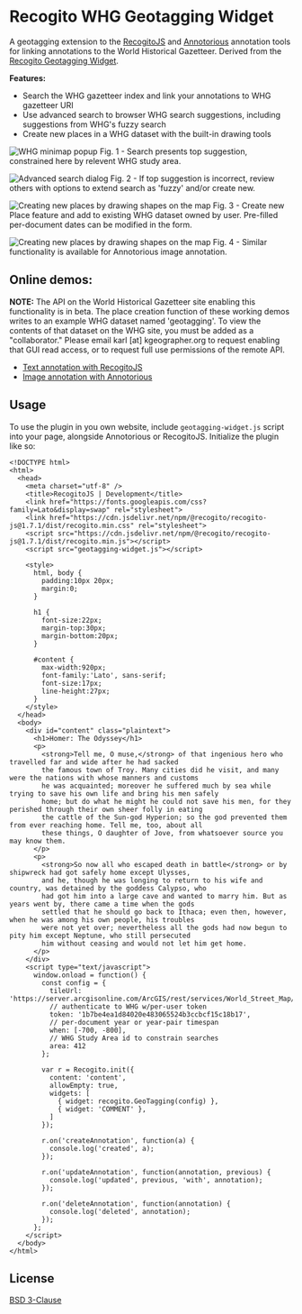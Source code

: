 # Recogito WHG Geotagging Widget

A geotagging extension to the [RecogitoJS](https://github.com/recogito/recogito-js) and [Annotorious](https://annotorious.com) annotation tools for linking annotations to the World Historical Gazetteer. Derived from the [Recogito Geotagging Widget](https://github.com/recogito/geotagging-widget).

__Features:__

- Search the WHG gazetteer index and link your annotations to WHG gazetteer URI
- Use advanced search to browser WHG search suggestions, including suggestions from WHG's fuzzy search
- Create new places in a WHG dataset with the built-in drawing tools

![WHG minimap popup](screenshot01.jpg "Screenshot 1: Minimap popup") 
Fig. 1 - Search presents top suggestion, constrained here by relevent WHG study area.

![Advanced search dialog](screenshot02.jpg "Screenshot 2: Advanced search")
Fig. 2 - If top suggestion is incorrect, review others with options to extend search as 'fuzzy' and/or create new.

![Creating new places by drawing shapes on the map](screenshot03.jpg "Screenshot 3: Creating new places")
Fig. 3 - Create new Place feature and add to existing WHG dataset owned by user. Pre-filled per-document dates can be modified in the form.

![Creating new places by drawing shapes on the map](screenshot04.jpg "Screenshot 3: Creating new places")
Fig. 4 - Similar functionality is available for Annotorious image annotation.


## Online demos:

**NOTE:** The API on the World Historical Gazetteer site enabling this functionality is in beta. The place creation function of these working demos writes to an example WHG dataset named 'geotagging'. To view the contents of that dataset on the WHG site, you must be added as a "collaborator." Please email karl [at] kgeographer.org to request enabling that GUI read access, or to request full use permissions of the remote API.

- [Text annotation with RecogitoJS](https://worldhistoricalgazetteer.github.io/recogito-whg-widget/)
- [Image annotation with Annotorious](https://worldhistoricalgazetteer.github.io/recogito-whg-widget/annotorious.html)

## Usage

To use the plugin in you own website, include `geotagging-widget.js` script into your page, alongside Annotorious or RecogitoJS. Initialize the plugin like so:

```
<!DOCTYPE html>
<html>
  <head>
    <meta charset="utf-8" />
    <title>RecogitoJS | Development</title>
    <link href="https://fonts.googleapis.com/css?family=Lato&display=swap" rel="stylesheet">
    <link href="https://cdn.jsdelivr.net/npm/@recogito/recogito-js@1.7.1/dist/recogito.min.css" rel="stylesheet">
    <script src="https://cdn.jsdelivr.net/npm/@recogito/recogito-js@1.7.1/dist/recogito.min.js"></script>
    <script src="geotagging-widget.js"></script>

    <style>
      html, body {
        padding:10px 20px;
        margin:0;
      }

      h1 {
        font-size:22px;
        margin-top:30px;
        margin-bottom:20px;
      }

      #content {
        max-width:920px;
        font-family:'Lato', sans-serif;
        font-size:17px;
        line-height:27px;
      }
    </style>
  </head>
  <body>
    <div id="content" class="plaintext">
      <h1>Homer: The Odyssey</h1>
      <p>
        <strong>Tell me, O muse,</strong> of that ingenious hero who travelled far and wide after he had sacked
        the famous town of Troy. Many cities did he visit, and many were the nations with whose manners and customs
        he was acquainted; moreover he suffered much by sea while trying to save his own life and bring his men safely
        home; but do what he might he could not save his men, for they perished through their own sheer folly in eating
        the cattle of the Sun-god Hyperion; so the god prevented them from ever reaching home. Tell me, too, about all
        these things, O daughter of Jove, from whatsoever source you may know them.
      </p>
      <p>
        <strong>So now all who escaped death in battle</strong> or by shipwreck had got safely home except Ulysses,
        and he, though he was longing to return to his wife and country, was detained by the goddess Calypso, who
        had got him into a large cave and wanted to marry him. But as years went by, there came a time when the gods
        settled that he should go back to Ithaca; even then, however, when he was among his own people, his troubles
        were not yet over; nevertheless all the gods had now begun to pity him except Neptune, who still persecuted
        him without ceasing and would not let him get home.
      </p>
    </div>
    <script type="text/javascript">
      window.onload = function() {
        const config = {
          tileUrl: 'https://server.arcgisonline.com/ArcGIS/rest/services/World_Street_Map/MapServer/tile/{z}/{y}/{x}',
          // authenticate to WHG w/per-user token
          token: '1b7be4ea1d84020e483065524b3ccbcf15c18b17',
          // per-document year or year-pair timespan
          when: [-700, -800],
          // WHG Study Area id to constrain searches
          area: 412
        };

        var r = Recogito.init({
          content: 'content',
          allowEmpty: true,
      	  widgets: [
            { widget: recogito.GeoTagging(config) },
            { widget: 'COMMENT' },
          ]
        });

        r.on('createAnnotation', function(a) {
          console.log('created', a);
        });

        r.on('updateAnnotation', function(annotation, previous) {
          console.log('updated', previous, 'with', annotation);
        });

        r.on('deleteAnnotation', function(annotation) {
          console.log('deleted', annotation);
        });
      };
    </script>
  </body>
</html>
```

## License

[BSD 3-Clause](https://github.com/recogito/geotagging-widget/blob/main/LICENSE)
